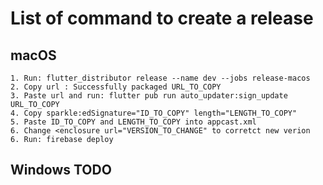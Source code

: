# List of command to create a release

## macOS
    1. Run: flutter_distributor release --name dev --jobs release-macos 
    2. Copy url : Successfully packaged URL_TO_COPY
    3. Paste url and run: flutter pub run auto_updater:sign_update URL_TO_COPY
    4. Copy sparkle:edSignature="ID_TO_COPY" length="LENGTH_TO_COPY"
    5. Paste ID_TO_COPY and LENGTH_TO_COPY into appcast.xml
    6. Change <enclosure url="VERSION_TO_CHANGE" to corretct new verion
    6. Run: firebase deploy

## Windows TODO
    